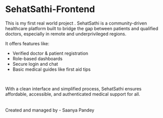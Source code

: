 # SehatSathi-Frontend
This is my first real world project . 
SehatSathi is a community-driven healthcare platform built to bridge the gap between patients and qualified doctors, especially in remote and underprivileged regions.<br>

It offers features like:<br><ul>

<li>Verified doctor & patient registration</li>

<li>Role-based dashboards</li>

<li>Secure login and chat</li>

<li>Basic medical guides like first aid tips</li> </ul><br>

With a clean interface and simplified process, SehatSathi ensures affordable, accessible, and authenticated medical support for all.<br><br><br>
Created and managed by - Saanya Pandey

